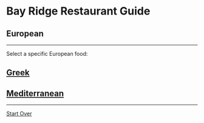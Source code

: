 # Bay Ridge Restaurant Guide
## European
---
Select a specific European food:
## [Greek](greek.md)
## [Mediterranean](mediterranean.com)
---
[Start Over](../home.md)
